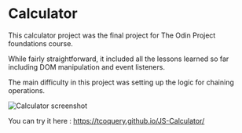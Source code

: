 # Calculator

This calculator project was the final project for The Odin Project foundations course.

While fairly straightforward, it included all the lessons learned so far including DOM manipulation and event listeners.

The main difficulty in this project was setting up the logic for chaining operations.

![Calculator screenshot](https://i.imgur.com/bpHyNRT.png)

You can try it here : https://tcoquery.github.io/JS-Calculator/
